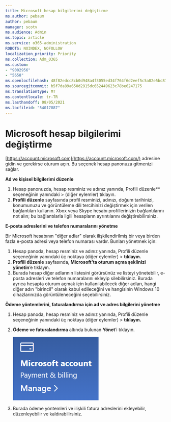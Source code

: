 ```yaml
---
title: Microsoft hesap bilgilerimi değiştirme
ms.author: pebaum
author: pebaum
manager: scotv
ms.audience: Admin
ms.topic: article
ms.service: o365-administration
ROBOTS: NOINDEX, NOFOLLOW
localization_priority: Priority
ms.collection: Adm_O365
ms.custom:
- "9002956"
- "5658"
ms.openlocfilehash: 48f82edcc8cb0d948a4f3055ed34f764f6d2eef5c5a82e5bc87d50993825704d
ms.sourcegitcommit: b5f7da89a650d2915dc652449623c78be6247175
ms.translationtype: MT
ms.contentlocale: tr-TR
ms.lasthandoff: 08/05/2021
ms.locfileid: "54017887"
---
```

# <a name="change-my-microsoft-account-information"></a>Microsoft hesap bilgilerimi değiştirme

[https://account.microsoft.com](https://account.microsoft.com/) adresine gidin ve gerekirse oturum açın. Bu seçenek hesap panonuza gitmenizi sağlar.  

**Ad ve kişisel bilgilerimi düzenle**

1. Hesap panonuzda, hesap resminiz ve adınız yanında, Profili düzenle** seçeneğinin yanındaki > (diğer eylemler) tıklayın.
2. **Profili düzenle** sayfasında profil resminizi, adınızı, doğum tarihinizi, konumunuzu ve görüntüleme dili tercihinizi değiştirmek için verilen bağlantıları kullanın. Xbox veya Skype hesabı profillerinizin bağlantılarını not alın; bu bağlantılarla ilgili hesapların ayrıntılarını değiştirebilirsiniz.

**E-posta adreslerini ve telefon numaralarını yönetme**

Bir Microsoft hesabının "diğer adlar" olarak ilişkilendirilmiş bir veya birden fazla e-posta adresi veya telefon numarası vardır. Bunları yönetmek için:

1. Hesap panoda, hesap resminiz ve adınız yanında, Profili düzenle seçeneğinin yanındaki üç noktaya (diğer eylemler) > **tıklayın.**
2. **Profili düzenle** sayfasında, **Microsoft’ta oturum açma şeklinizi yönetin**’e tıklayın. 
3. Burada hesap diğer adlarının listesini görürsünüz ve listeyi yönetebilir, e-posta adresleri ve telefon numaralarını ekleyip silebilirsiniz. Burada ayrıca hesapta oturum açmak için kullanılabilecek diğer adları, hangi diğer adın "birincil" olarak kabul edileceğini ve hangisinin Windows 10 cihazlarınızda görüntüleneceğini seçebilirsiniz.

**Ödeme yöntemlerini, faturalandırma için ad ve adres bilgilerini yönetme** 

1. Hesap panoda, hesap resminiz ve adınız yanında, Profili düzenle seçeneğinin yanındaki üç noktaya (diğer eylemler) > **tıklayın.**
2. **Ödeme ve faturalandırma** altında bulunan **Yönet**’i tıklayın.

    ![Ödeme ve faturalandırmayı yönetme](media/manage-account.png)

3. Burada ödeme yöntemleri ve ilişkili fatura adreslerini ekleyebilir, düzenleyebilir ve kaldırabilirsiniz. 
